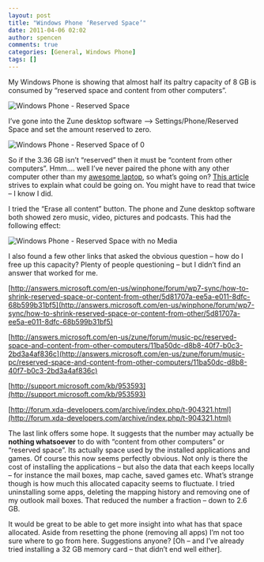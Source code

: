 ```yaml
---
layout: post
title: "Windows Phone ‘Reserved Space’"
date: 2011-04-06 02:02
author: spencen
comments: true
categories: [General, Windows Phone]
tags: []
---
```



My Windows Phone is showing that almost half its paltry capacity of 8 GB is consumed by “reserved space and content from other computers”.
  

![Windows Phone - Reserved Space](http://blog.spencen.com/images/83489-72989/Windows%20Phone%20-%20Reserved%20Space_3.png "Windows Phone - Reserved Space")
  

I’ve gone into the Zune desktop software –&gt; Settings/Phone/Reserved Space and set the amount reserved to zero.
  

![Windows Phone - Reserved Space of 0](http://blog.spencen.com/images/83489-72989/Windows%20Phone%20-%20Reserved%20Space%20of%200_3.png "Windows Phone - Reserved Space of 0")
  

So if the 3.36 GB isn’t “reserved” then it must be “content from other computers”. Hmm…. well I’ve never paired the phone with any other computer other than my [awesome laptop](http://blog.spencen.com/2010/04/06/new-laptop-ndash-sony-z-series.aspx), so what’s going on? [This article](http://zuneinsider.com/archive/2009/01/31/demystifying-quot-reserved-space-and-content-from-other-computers-if-any-quot.aspx) strives to explain what could be going on. You might have to read that twice – I know I did.
  

I tried the “Erase all content” button. The phone and Zune desktop software both showed zero music, video, pictures and podcasts. This had the following effect:
  

![Windows Phone - Reserved Space with no Media](http://blog.spencen.com/images/83489-72989/Windows%20Phone%20-%20Reserved%20Space%20with%20no%20Media_3.png "Windows Phone - Reserved Space with no Media")
  

I also found a few other links that asked the obvious question – how do I free up this capacity? Plenty of people questioning – but I didn’t find an answer that worked for me.
  

[http://answers.microsoft.com/en-us/winphone/forum/wp7-sync/how-to-shrink-reserved-space-or-content-from-other/5d81707a-ee5a-e011-8dfc-68b599b31bf5](http://answers.microsoft.com/en-us/winphone/forum/wp7-sync/how-to-shrink-reserved-space-or-content-from-other/5d81707a-ee5a-e011-8dfc-68b599b31bf5)
  

[http://answers.microsoft.com/en-us/zune/forum/music-pc/reserved-space-and-content-from-other-computers/11ba50dc-d8b8-40f7-b0c3-2bd3a4af836c](http://answers.microsoft.com/en-us/zune/forum/music-pc/reserved-space-and-content-from-other-computers/11ba50dc-d8b8-40f7-b0c3-2bd3a4af836c)
  

[http://support.microsoft.com/kb/953593](http://support.microsoft.com/kb/953593)
  

[http://forum.xda-developers.com/archive/index.php/t-904321.html](http://forum.xda-developers.com/archive/index.php/t-904321.html)
  

The last link offers some hope. It suggests that the number may actually be **nothing whatsoever** to do with “content from other computers” or “reserved space”. Its actually space used by the installed applications and games. Of course this now seems perfectly obvious. Not only is there the cost of installing the applications – but also the data that each keeps locally – for instance the mail boxes, map cache, saved games etc. What’s strange though is how much this allocated capacity seems to fluctuate. I tried uninstalling some apps, deleting the mapping history and removing one of my outlook mail boxes. That reduced the number a fraction – down to 2.6 GB.
  

It would be great to be able to get more insight into what has that space allocated. Aside from resetting the phone (removing all apps) I’m not too sure where to go from here. Suggestions anyone? [Oh – and I’ve already tried installing a 32 GB memory card – that didn’t end well either].


